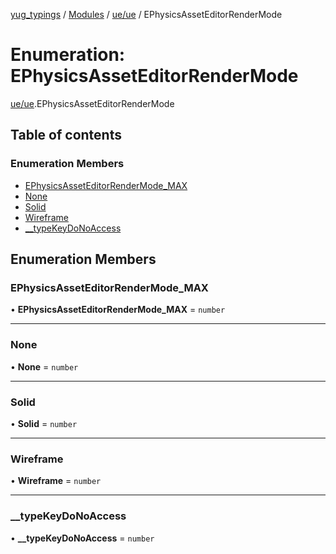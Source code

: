[yug_typings](../README.md) / [Modules](../modules.md) / [ue/ue](../modules/ue_ue.md) / EPhysicsAssetEditorRenderMode

# Enumeration: EPhysicsAssetEditorRenderMode

[ue/ue](../modules/ue_ue.md).EPhysicsAssetEditorRenderMode

## Table of contents

### Enumeration Members

- [EPhysicsAssetEditorRenderMode\_MAX](ue_ue.EPhysicsAssetEditorRenderMode.md#ephysicsasseteditorrendermode_max)
- [None](ue_ue.EPhysicsAssetEditorRenderMode.md#none)
- [Solid](ue_ue.EPhysicsAssetEditorRenderMode.md#solid)
- [Wireframe](ue_ue.EPhysicsAssetEditorRenderMode.md#wireframe)
- [\_\_typeKeyDoNoAccess](ue_ue.EPhysicsAssetEditorRenderMode.md#__typekeydonoaccess)

## Enumeration Members

### EPhysicsAssetEditorRenderMode\_MAX

• **EPhysicsAssetEditorRenderMode\_MAX** = `number`

___

### None

• **None** = `number`

___

### Solid

• **Solid** = `number`

___

### Wireframe

• **Wireframe** = `number`

___

### \_\_typeKeyDoNoAccess

• **\_\_typeKeyDoNoAccess** = `number`
